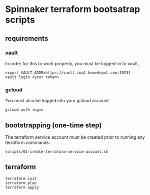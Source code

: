 # Spinnaker terraform bootsatrap scripts

## requirements

### vault

In order for this to work properly, you must be logged-in to vault,

```shell
export VAULT_ADDR=https://vault.ioq1.homedepot.com:10231
vault login <your token>
```

### gcloud

You must also be logged into your gcloud account

```shell
gcloud auth login
```

## bootstrapping (one-time step)

The terraform service account must be created prior to running any terraform commands:

```shell
scripts/01-create-terraform-service-account.sh
```

## terraform

```shell
terraform init
terraform plan
terraform apply
```